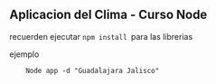 ## Aplicacion del Clima - Curso Node


recuerden ejecutar ```npm install ```para las librerias


ejemplo 
```
    Node app -d "Guadalajara Jalisco"
```


